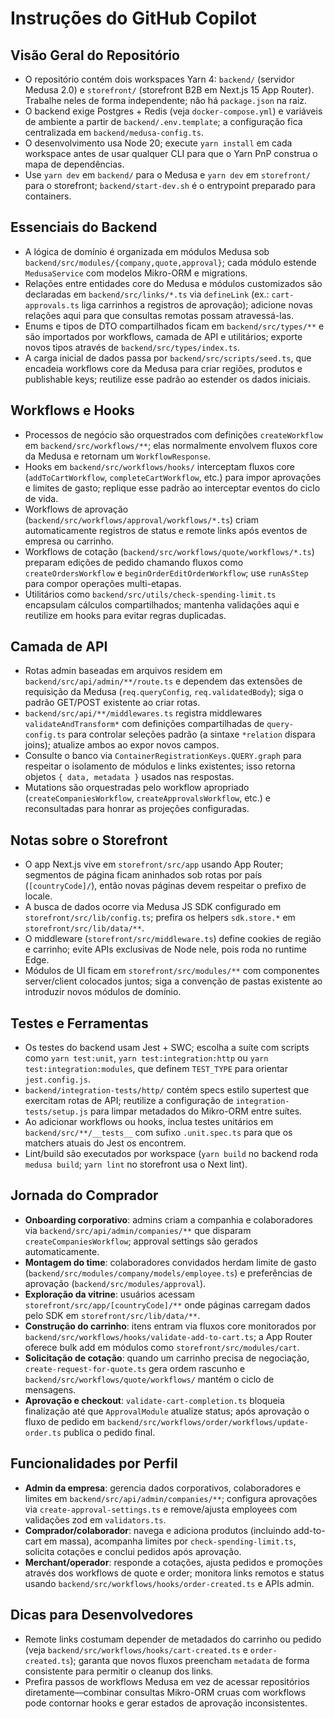 # Instruções do GitHub Copilot

## Visão Geral do Repositório

- O repositório contém dois workspaces Yarn 4: `backend/` (servidor Medusa 2.0) e `storefront/` (storefront B2B em Next.js 15 App Router). Trabalhe neles de forma independente; não há `package.json` na raiz.
- O backend exige Postgres + Redis (veja `docker-compose.yml`) e variáveis de ambiente a partir de `backend/.env.template`; a configuração fica centralizada em `backend/medusa-config.ts`.
- O desenvolvimento usa Node 20; execute `yarn install` em cada workspace antes de usar qualquer CLI para que o Yarn PnP construa o mapa de dependências.
- Use `yarn dev` em `backend/` para o Medusa e `yarn dev` em `storefront/` para o storefront; `backend/start-dev.sh` é o entrypoint preparado para containers.

## Essenciais do Backend

- A lógica de domínio é organizada em módulos Medusa sob `backend/src/modules/{company,quote,approval}`; cada módulo estende `MedusaService` com modelos Mikro-ORM e migrations.
- Relações entre entidades core do Medusa e módulos customizados são declaradas em `backend/src/links/*.ts` via `defineLink` (ex.: `cart-approvals.ts` liga carrinhos a registros de aprovação); adicione novas relações aqui para que consultas remotas possam atravessá-las.
- Enums e tipos de DTO compartilhados ficam em `backend/src/types/**` e são importados por workflows, camada de API e utilitários; exporte novos tipos através de `backend/src/types/index.ts`.
- A carga inicial de dados passa por `backend/src/scripts/seed.ts`, que encadeia workflows core da Medusa para criar regiões, produtos e publishable keys; reutilize esse padrão ao estender os dados iniciais.

## Workflows e Hooks

- Processos de negócio são orquestrados com definições `createWorkflow` em `backend/src/workflows/**`; elas normalmente envolvem fluxos core da Medusa e retornam um `WorkflowResponse`.
- Hooks em `backend/src/workflows/hooks/` interceptam fluxos core (`addToCartWorkflow`, `completeCartWorkflow`, etc.) para impor aprovações e limites de gasto; replique esse padrão ao interceptar eventos do ciclo de vida.
- Workflows de aprovação (`backend/src/workflows/approval/workflows/*.ts`) criam automaticamente registros de status e remote links após eventos de empresa ou carrinho.
- Workflows de cotação (`backend/src/workflows/quote/workflows/*.ts`) preparam edições de pedido chamando fluxos como `createOrdersWorkflow` e `beginOrderEditOrderWorkflow`; use `runAsStep` para compor operações multi-etapas.
- Utilitários como `backend/src/utils/check-spending-limit.ts` encapsulam cálculos compartilhados; mantenha validações aqui e reutilize em hooks para evitar regras duplicadas.

## Camada de API

- Rotas admin baseadas em arquivos residem em `backend/src/api/admin/**/route.ts` e dependem das extensões de requisição da Medusa (`req.queryConfig`, `req.validatedBody`); siga o padrão GET/POST existente ao criar rotas.
- `backend/src/api/**/middlewares.ts` registra middlewares `validateAndTransform*` com definições compartilhadas de `query-config.ts` para controlar seleções padrão (a sintaxe `*relation` dispara joins); atualize ambos ao expor novos campos.
- Consulte o banco via `ContainerRegistrationKeys.QUERY.graph` para respeitar o isolamento de módulos e links existentes; isso retorna objetos `{ data, metadata }` usados nas respostas.
- Mutations são orquestradas pelo workflow apropriado (`createCompaniesWorkflow`, `createApprovalsWorkflow`, etc.) e reconsultadas para honrar as projeções configuradas.

## Notas sobre o Storefront

- O app Next.js vive em `storefront/src/app` usando App Router; segmentos de página ficam aninhados sob rotas por país (`[countryCode]/`), então novas páginas devem respeitar o prefixo de locale.
- A busca de dados ocorre via Medusa JS SDK configurado em `storefront/src/lib/config.ts`; prefira os helpers `sdk.store.*` em `storefront/src/lib/data/**`.
- O middleware (`storefront/src/middleware.ts`) define cookies de região e carrinho; evite APIs exclusivas de Node nele, pois roda no runtime Edge.
- Módulos de UI ficam em `storefront/src/modules/**` com componentes server/client colocados juntos; siga a convenção de pastas existente ao introduzir novos módulos de domínio.

## Testes e Ferramentas

- Os testes do backend usam Jest + SWC; escolha a suíte com scripts como `yarn test:unit`, `yarn test:integration:http` ou `yarn test:integration:modules`, que definem `TEST_TYPE` para orientar `jest.config.js`.
- `backend/integration-tests/http/` contém specs estilo supertest que exercitam rotas de API; reutilize a configuração de `integration-tests/setup.js` para limpar metadados do Mikro-ORM entre suítes.
- Ao adicionar workflows ou hooks, inclua testes unitários em `backend/src/**/__tests__` com sufixo `.unit.spec.ts` para que os matchers atuais do Jest os encontrem.
- Lint/build são executados por workspace (`yarn build` no backend roda `medusa build`; `yarn lint` no storefront usa o Next lint).

## Jornada do Comprador

- **Onboarding corporativo**: admins criam a companhia e colaboradores via `backend/src/api/admin/companies/**` que disparam `createCompaniesWorkflow`; approval settings são gerados automaticamente.
- **Montagem do time**: colaboradores convidados herdam limite de gasto (`backend/src/modules/company/models/employee.ts`) e preferências de aprovação (`backend/src/modules/approval`).
- **Exploração da vitrine**: usuários acessam `storefront/src/app/[countryCode]/**` onde páginas carregam dados pelo SDK em `storefront/src/lib/data/**`.
- **Construção do carrinho**: itens entram via fluxos core monitorados por `backend/src/workflows/hooks/validate-add-to-cart.ts`; a App Router oferece bulk add em módulos como `storefront/src/modules/cart`.
- **Solicitação de cotação**: quando um carrinho precisa de negociação, `create-request-for-quote.ts` gera ordem rascunho e `backend/src/workflows/quote/workflows/` mantém o ciclo de mensagens.
- **Aprovação e checkout**: `validate-cart-completion.ts` bloqueia finalização até que `ApprovalModule` atualize status; após aprovação o fluxo de pedido em `backend/src/workflows/order/workflows/update-order.ts` publica o pedido final.

## Funcionalidades por Perfil

- **Admin da empresa**: gerencia dados corporativos, colaboradores e limites em `backend/src/api/admin/companies/**`; configura aprovações via `create-approval-settings.ts` e remove/ajusta employees com validações zod em `validators.ts`.
- **Comprador/colaborador**: navega e adiciona produtos (incluindo add-to-cart em massa), acompanha limites por `check-spending-limit.ts`, solicita cotações e conclui pedidos após aprovação.
- **Merchant/operador**: responde a cotações, ajusta pedidos e promoções através dos workflows de quote e order; monitora links remotos e status usando `backend/src/workflows/hooks/order-created.ts` e APIs admin.

## Dicas para Desenvolvedores

- Remote links costumam depender de metadados do carrinho ou pedido (veja `backend/src/workflows/hooks/cart-created.ts` e `order-created.ts`); garanta que novos fluxos preencham `metadata` de forma consistente para permitir o cleanup dos links.
- Prefira passos de workflows Medusa em vez de acessar repositórios diretamente—combinar consultas Mikro-ORM cruas com workflows pode contornar hooks e gerar estados de aprovação inconsistentes.
